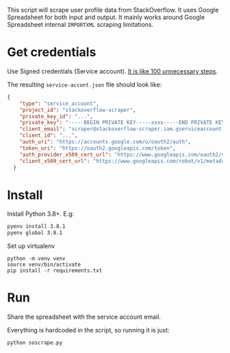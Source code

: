 This script will scrape user profile data from StackOverflow. It uses Google Spreadsheet for both input and output.
It mainly works around Google Spreadsheet internal `IMPORTXML` scraping limitations.

# Get credentials

Use Signed credentials (Service account). [It is like 100 unnecessary steps](https://gspread.readthedocs.io/en/latest/oauth2.html#using-signed-credentials). 

The resulting `service-accont.json` file should look like:

```json
{
    "type": "service_account",
    "project_id": "stackoverflow-scraper",
    "private_key_id": "...",
    "private_key": "-----BEGIN PRIVATE KEY-----xxxx-----END PRIVATE KEY-----\n",
    "client_email": "scraper@stackoverflow-scraper.iam.gserviceaccount.com",
    "client_id": "...",
    "auth_uri": "https://accounts.google.com/o/oauth2/auth",
    "token_uri": "https://oauth2.googleapis.com/token",
    "auth_provider_x509_cert_url": "https://www.googleapis.com/oauth2/v1/certs",
    "client_x509_cert_url": "https://www.googleapis.com/robot/v1/metadata/x509/scraper%40stackoverflow-scraper.iam.gserviceaccount.com"
  }
```

# Install

Install Python 3.8+. E.g:

```bash
pyenv install 3.8.1
pyenv global 3.8.1
```

Set up virtualenv

```
python -m venv venv
source venv/bin/activate
pip install -r requirements.txt
```

# Run

Share the spreadsheet with the service account email.

Everything is hardcoded in the script, so running it is just:
```sh
python soscrape.py
```
